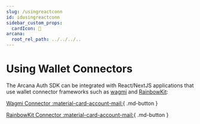 ```yaml
---
slug: /usingreactconn
id: idusingreactconn
sidebar_custom_props:
  cardIcon: 🏁
arcana:
  root_rel_path: ../../../..
---
```


# Using Wallet Connectors

The Arcana Auth SDK can be integrated with React/NextJS applications that use wallet connector frameworks such as [wagmi](https://wagmi.sh) and [RainbowKit](https://www.rainbowkit.com/):

[Wagmi Connector :material-card-account-mail:]({{page.meta.arcana.root_rel_path}}/howto/integrate_auth/integrate_wagmi.md){ .md-button }

[RainbowKit Connector :material-card-account-mail:]({{page.meta.arcana.root_rel_path}}/howto/integrate_auth//integrate_rainbow.md){ .md-button }